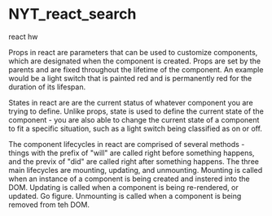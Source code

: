 # NYT_react_search
react hw

Props in react are parameters that can be used to customize components, which are designated when the component is created. Props are set by the parents and are fixed throughout the lifetime of the component. An example would be a light switch that is painted red and is permanently red for the duration of its lifespan.

States in react are are the current status of whatever component you are trying to define. Unlike props, state is used to define the current state of the component - you are also able to change the current state of a component to fit a specific situation, such as a light switch being classified as on or off.

The component lifecycles in react are comprised of several methods - things with the prefix of "will" are called right before something happens, and the previx of "did" are called right after something happens.
The three main lifecycles are mounting, updating, and unmounting. Mounting is called when an instance of a component is being created and instered into the DOM. Updating is called when a component is being re-rendered, or updated. Go figure. Unmounting is called when a component is being removed from teh DOM.